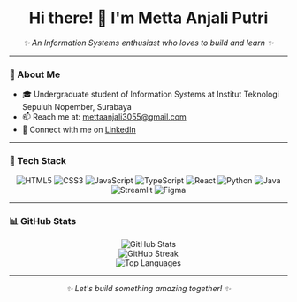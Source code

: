<h1 align="center">Hi there! 👋 I'm Metta Anjali Putri</h1>

<p align="center">
  <i>✨ An Information Systems enthusiast who loves to build and learn ✨</i>
</p>

---
### 💫 About Me

- 🎓 Undergraduate student of Information Systems at Institut Teknologi Sepuluh Nopember, Surabaya  
- 📫 Reach me at: [mettaanjali3055@gmail.com](mailto:mettaanjali3055@gmail.com)  
- 🔗 Connect with me on [LinkedIn](https://www.linkedin.com/in/metta-anjali-putri)

---

### 🧰 Tech Stack

<p align="center">
  <img src="https://img.shields.io/badge/HTML5-E34F26?logo=html5&logoColor=white" alt="HTML5" />
  <img src="https://img.shields.io/badge/CSS3-1572B6?logo=css3&logoColor=white" alt="CSS3" />
  <img src="https://img.shields.io/badge/JavaScript-F7DF1E?logo=javascript&logoColor=black" alt="JavaScript" />
  <img src="https://img.shields.io/badge/TypeScript-3178C6?logo=typescript&logoColor=white" alt="TypeScript" />
  <img src="https://img.shields.io/badge/React-20232A?logo=react&logoColor=61DAFB" alt="React" />
  <img src="https://img.shields.io/badge/Python-3776AB?logo=python&logoColor=white" alt="Python" />
  <img src="https://img.shields.io/badge/Java-007396?logo=java&logoColor=white" alt="Java" />
  <img src="https://img.shields.io/badge/Streamlit-FF4B4B?logo=streamlit&logoColor=white" alt="Streamlit" />
  <img src="https://img.shields.io/badge/Figma-F24E1E?logo=figma&logoColor=white" alt="Figma" />
</p>

---

### 📊 GitHub Stats

<p align="center">
  <img src="https://github-readme-stats.vercel.app/api?username=polydeuces30&show_icons=true&theme=github_dark" alt="GitHub Stats" />
  <br/>
  <img src="https://streak-stats.demolab.com?user=polydeuces30&theme=dark&border_radius=10&date_format=M%20j%5B%2C%20Y%5D" alt="GitHub Streak" />
  <br/>
  <img src="https://github-readme-stats.vercel.app/api/top-langs/?username=polydeuces30&layout=compact&theme=github_dark" alt="Top Languages" />
</p>

---

<p align="center">
  <em>✨ Let's build something amazing together! ✨</em>
</p>
